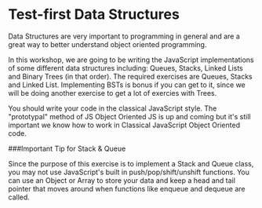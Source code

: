# Test-first Data Structures

Data Structures are very important to programming in general and are a great way to better understand object oriented programming.

In this workshop, we are going to be writing the JavaScript implementations of some different data structures including: Queues, Stacks, Linked Lists and Binary Trees (in that order). The required exercises are Queues, Stacks and Linked List. Implementing BSTs is bonus if you can get to it, since we will be doing another exercise to get a lot of exercies with Trees.

You should write your code in the classical JavaScript style. The "prototypal" method of JS Object Oriented JS is up and coming but it's still important we know how to work in Classical JavaScript Object Oriented code.


###Important Tip for Stack & Queue

Since the purpose of this exercise is to implement a Stack and Queue class, you may not use JavaScript's built in push/pop/shift/unshift functions. You can use an Object or Array to store your data and keep a head and tail pointer that moves around when functions like enqueue and dequeue are called.
